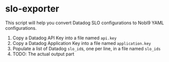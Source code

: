 # slo-exporter

This script will help you convert Datadog SLO configurations to Nobl9
YAML configurations.

1. Copy a Datadog API Key into a file named `api.key`
2. Copy a Datadog Application Key into a file named `application.key`
3. Populate a list of Datadog `slo_id`s, one per line, in a file named
   `slo_ids`
4. TODO: The actual output part
